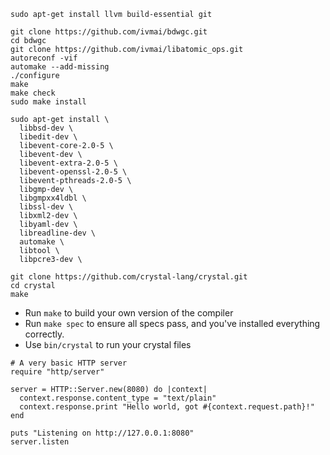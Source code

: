 
```shell
sudo apt-get install llvm build-essential git

git clone https://github.com/ivmai/bdwgc.git
cd bdwgc
git clone https://github.com/ivmai/libatomic_ops.git
autoreconf -vif
automake --add-missing
./configure
make
make check
sudo make install
```

```shell
sudo apt-get install \
  libbsd-dev \
  libedit-dev \
  libevent-core-2.0-5 \
  libevent-dev \
  libevent-extra-2.0-5 \
  libevent-openssl-2.0-5 \
  libevent-pthreads-2.0-5 \
  libgmp-dev \
  libgmpxx4ldbl \
  libssl-dev \
  libxml2-dev \
  libyaml-dev \
  libreadline-dev \
  automake \
  libtool \
  libpcre3-dev \
```

```shell
git clone https://github.com/crystal-lang/crystal.git
cd crystal
make
```

- Run `make` to build your own version of the compiler
- Run `make spec` to ensure all specs pass, and you've installed everything correctly.
- Use `bin/crystal` to run your crystal files

```crystal
# A very basic HTTP server
require "http/server"

server = HTTP::Server.new(8080) do |context|
  context.response.content_type = "text/plain"
  context.response.print "Hello world, got #{context.request.path}!"
end

puts "Listening on http://127.0.0.1:8080"
server.listen
```
